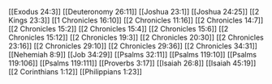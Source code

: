 [[Exodus 24:3]]
[[Deuteronomy 26:11]]
[[Joshua 23:1]]
[[Joshua 24:25]]
[[2 Kings 23:3]]
[[1 Chronicles 16:10]]
[[2 Chronicles 11:16]]
[[2 Chronicles 14:7]]
[[2 Chronicles 15:2]]
[[2 Chronicles 15:4]]
[[2 Chronicles 15:6]]
[[2 Chronicles 15:12]]
[[2 Chronicles 19:3]]
[[2 Chronicles 20:30]]
[[2 Chronicles 23:16]]
[[2 Chronicles 29:10]]
[[2 Chronicles 29:36]]
[[2 Chronicles 34:31]]
[[Nehemiah 8:9]]
[[Job 34:29]]
[[Psalms 32:11]]
[[Psalms 119:10]]
[[Psalms 119:106]]
[[Psalms 119:111]]
[[Proverbs 3:17]]
[[Isaiah 26:8]]
[[Isaiah 45:19]]
[[2 Corinthians 1:12]]
[[Philippians 1:23]]
